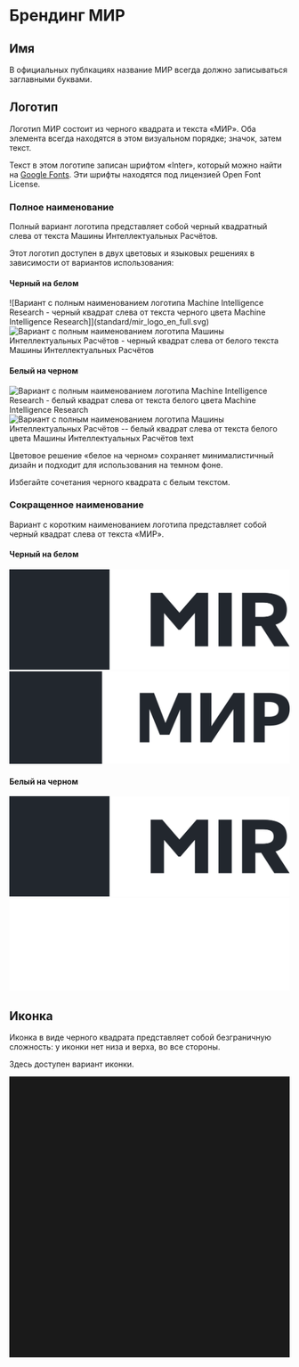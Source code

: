 # Брендинг МИР

## Имя

В официальных публкациях название МИР всегда должно записываться заглавными буквами.

## Логотип

Логотип МИР состоит из черного квадрата и текста «МИР». Оба элемента всегда находятся в этом визуальном порядке; значок, затем текст.

Текст в этом логотипе записан шрифтом «Inter», который можно найти на [Google Fonts](https://fonts.google.com/specimen/Inter). Эти шрифты находятся под лицензией Open Font License.

### Полное наименование

Полный вариант логотипа представляет собой черный квадратный слева от текста Машины Интеллектуальных Расчётов.

Этот логотип доступен в двух цветовых и языковых решениях в зависимости от вариантов использования:

#### Черный на белом

![Вариант с полным наименованием логотипа Machine Intelligence Research - черный квадрат слева от текста черного цвета Machine Intelligence Research]](standard/mir_logo_en_full.svg)
![Вариант с полным наименованием логотипа Машины Интеллектуальных Расчётов - черный квадрат слева от белого текста Машины Интеллектуальных Расчётов](standard/mir_logo_ru_fullk.svg)

#### Белый на черном

![Вариант с полным наименованием логотипа Machine Intelligence Research - белый квадрат слева от текста белого цвета Machine Intelligence Research](standard/mir_logo_en_full_whitee.svg)
![Вариант с полным наименованием логотипа Машины Интеллектуальных Расчётов -- белый квадрат слева от текста белого цвета Машины Интеллектуальных Расчётов text](standard/mir_logo_ru_full_whitee.svg)

Цветовое решение «белое на черном» сохраняет минималистичный дизайн и подходит для использования на темном фоне.

Избегайте сочетания черного квадрата с белым текстом.

### Сокращенное наименование

Вариант с коротким наименованием логотипа представляет собой черный квадрат слева от текста «МИР».

#### Черный на белом

![Вариант с коротким наименованием логотипа MIR - черный квадрат слева от текста черного цвета MIR](stacked/mir_logo_en_short.svg)
![Вариант с коротким наименованием логотипа МИР - черный квадрат слева от текста черного цвета МИР](stacked/mir_logo_ru_short.svg)

#### Белый на черном

![Вариант с коротким наименованием логотипа MIR - белый квадрат слева от текста белого цвета MIR](stacked/mir_logo_en_short.svg)
![Вариант с коротким наименованием логотипа МИР - белый квадрат слева от текста белого цвета МИР](stacked/mir_logo_ru_short_white.svg)

## Иконка

Иконка в виде черного квадрата представляет собой безграничную сложность: у иконки нет низа и верха, во все стороны.

Здесь доступен вариант иконки.

![Иконка в виде черного квадрата - черный на белом](icon/favicon.svg)
